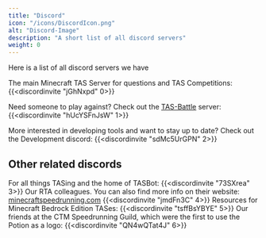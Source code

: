 ```yaml
---
title: "Discord"
icon: "/icons/DiscordIcon.png"
alt: "Discord-Image"
description: "A short list of all discord servers"
weight: 0
---
```


Here is a list of all discord servers we have 

The main Minecraft TAS Server for questions and TAS Competitions:
{{<discordinvite "jGhNxpd" 0>}}

Need someone to play against? Check out the [TAS-Battle](/tas-battle/) server:
{{<discordinvite "hUcYSFnJsW" 1>}}

More interested in developing tools and want to stay up to date? Check out the Development discord:
{{<discordinvite "sdMc5UrGPN" 2>}}

## Other related discords
For all things TASing and the home of TASBot:
{{<discordinvite "73SXrea" 3>}}
Our RTA colleagues. You can also find more info on their website: [minecraftspeedrunning.com](https://minecraftspeedrunning.com)
{{<discordinvite "jmdFn3C" 4>}}
Resources for Minecraft Bedrock Edition TASes:
{{<discordinvite "tsffBsYBYE" 5>}}
Our friends at the CTM Speedrunning Guild, which were the first to use the Potion as a logo:
{{<discordinvite "QN4wQTat4J" 6>}}
